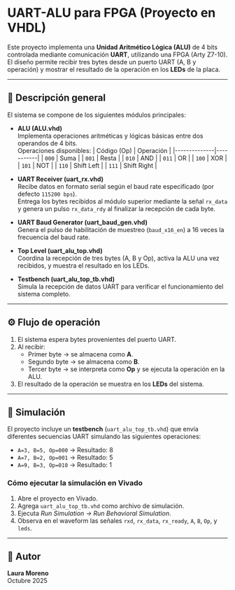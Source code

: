 # UART-ALU para FPGA (Proyecto en VHDL)

Este proyecto implementa una **Unidad Aritmético Lógica (ALU)** de 4 bits controlada mediante comunicación **UART**, utilizando una FPGA (Arty Z7-10).  
El diseño permite recibir tres bytes desde un puerto UART (A, B y operación) y mostrar el resultado de la operación en los **LEDs** de la placa.

---

## 🧩 Descripción general

El sistema se compone de los siguientes módulos principales:

- **ALU (ALU.vhd)**  
  Implementa operaciones aritméticas y lógicas básicas entre dos operandos de 4 bits.  
  Operaciones disponibles:
  | Código (Op) | Operación |
  |--------------|-----------|
  | `000` | Suma |
  | `001` | Resta |
  | `010` | AND |
  | `011` | OR |
  | `100` | XOR |
  | `101` | NOT |
  | `110` | Shift Left |
  | `111` | Shift Right |

- **UART Receiver (uart_rx.vhd)**  
  Recibe datos en formato serial según el baud rate especificado (por defecto `115200 bps`).  
  Entrega los bytes recibidos al módulo superior mediante la señal `rx_data` y genera un pulso `rx_data_rdy` al finalizar la recepción de cada byte.

- **UART Baud Generator (uart_baud_gen.vhd)**  
  Genera el pulso de habilitación de muestreo (`baud_x16_en`) a 16 veces la frecuencia del baud rate.

- **Top Level (uart_alu_top.vhd)**  
  Coordina la recepción de tres bytes (A, B y Op), activa la ALU una vez recibidos, y muestra el resultado en los LEDs.

- **Testbench (uart_alu_top_tb.vhd)**  
  Simula la recepción de datos UART para verificar el funcionamiento del sistema completo.

---

## ⚙️ Flujo de operación

1. El sistema espera bytes provenientes del puerto UART.  
2. Al recibir:
   - Primer byte → se almacena como **A**.  
   - Segundo byte → se almacena como **B**.  
   - Tercer byte → se interpreta como **Op** y se ejecuta la operación en la ALU.  
3. El resultado de la operación se muestra en los **LEDs** del sistema.

---

## 🧪 Simulación

El proyecto incluye un **testbench** (`uart_alu_top_tb.vhd`) que envía diferentes secuencias UART simulando las siguientes operaciones:

- `A=3, B=5, Op=000` → Resultado: 8  
- `A=7, B=2, Op=001` → Resultado: 5  
- `A=9, B=3, Op=010` → Resultado: 1  

### Cómo ejecutar la simulación en Vivado

1. Abre el proyecto en Vivado.  
2. Agrega `uart_alu_top_tb.vhd` como archivo de simulación.  
3. Ejecuta *Run Simulation → Run Behavioral Simulation*.  
4. Observa en el waveform las señales `rxd`, `rx_data`, `rx_ready`, `A`, `B`, `Op`, y `leds`.

---


## 🧠 Autor

**Laura Moreno**   
Octubre 2025

